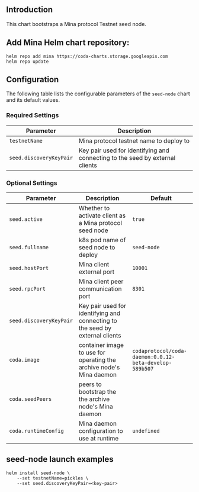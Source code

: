 ## Introduction

This chart bootstraps a Mina protocol Testnet seed node.

## Add Mina Helm chart repository:

 ```console
 helm repo add mina https://coda-charts.storage.googleapis.com
 helm repo update
 ```

## Configuration

The following table lists the configurable parameters of the `seed-node` chart and its default values.

### Required Settings

Parameter | Description
--- | ---
`testnetName` | Mina protocol testnet name to deploy to
`seed.discoveryKeyPair` | Key pair used for identifying and connecting to the seed by external clients 

### Optional Settings

Parameter | Description | Default
--- | --- | ---
`seed.active` | Whether to activate client as a Mina protocol seed node | `true`
`seed.fullname` | k8s pod name of seed node to deploy | `seed-node`
`seed.hostPort` | Mina client external port | `10001`
`seed.rpcPort` | Mina client peer communication port | `8301`
`seed.discoveryKeyPair` | Key pair used for identifying and connecting to the seed by external clients 
`coda.image` | container image to use for operating the archive node's Mina daemon | `codaprotocol/coda-daemon:0.0.12-beta-develop-589b507`
`coda.seedPeers` | peers to bootstrap the the archive node's Mina daemon
`coda.runtimeConfig` | Mina daemon configuration to use at runtime | `undefined`

## seed-node launch examples

```console
helm install seed-node \
    --set testnetName=pickles \
    --set seed.discoveryKeyPair=<key-pair>
```
